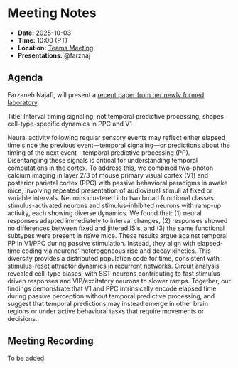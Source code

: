# Meeting Notes
- **Date:** 2025-10-03
- **Time:** 10:00 (PT)
- **Location:** [Teams Meeting](https://teams.microsoft.com/l/meetup-join/19%3ameeting_ZGYxYTU4ODktZTI2MS00MjQzLTgxMzctNDFjMTQzOTdlNTdk%40thread.v2/0?context=%7b%22Tid%22%3a%2232669cd6-737f-4b39-8bdd-d6951120d3fc%22%2c%22Oid%22%3a%2232f35d17-0f09-4b0c-bb18-2f8da29b6e6e%22%7d)
- **Presentations:** @farznaj

## Agenda

Farzaneh Najafi, will present a [recent paper from her newly formed laboratory](https://www.biorxiv.org/content/10.1101/2025.09.11.673960v2). 

Title: Interval timing signaling, not temporal predictive processing, shapes cell-type-specific dynamics in PPC and V1

Neural activity following regular sensory events may reflect either elapsed time since the previous event—temporal signaling—or predictions about the timing of the next event—temporal predictive processing (PP). Disentangling these signals is critical for understanding temporal computations in the cortex. To address this, we combined two-photon calcium imaging in layer 2/3 of mouse primary visual cortex (V1) and posterior parietal cortex (PPC) with passive behavioral paradigms in awake mice, involving repeated presentation of audiovisual stimuli at fixed or variable intervals. Neurons clustered into two broad functional classes: stimulus-activated neurons and stimulus-inhibited neurons with ramp-up activity, each showing diverse dynamics. We found that: (1) neural responses adapted immediately to interval changes, (2) responses showed no differences between fixed and jittered ISIs, and (3) the same functional subtypes were present in naïve mice. These results argue against temporal PP in V1/PPC during passive stimulation. Instead, they align with elapsed-time coding via neurons’ heterogeneous rise and decay kinetics. This diversity provides a distributed population code for time, consistent with stimulus-reset attractor dynamics in recurrent networks. Circuit analysis revealed cell-type biases, with SST neurons contributing to fast stimulus-driven responses and VIP/excitatory neurons to slower ramps. Together, our findings demonstrate that V1 and PPC intrinsically encode elapsed time during passive perception without temporal predictive processing, and suggest that temporal predictions may instead emerge in other brain regions or under active behavioral tasks that require movements or decisions.

## Meeting Recording

To be added

